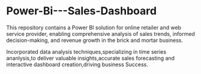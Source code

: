 # Power-Bi---Sales-Dashboard
This repository contains a Power BI solution for online retailer and web service provider, enabling comprehensive analysis of sales trends, informed decision-making, and revenue growth in the brick and mortar business.

Incorporated data analysis techniques,specializing in time series ananlysis,to deliver valuable insights,accurate sales forecasting and interactive dashboard creation,driving business Success.
